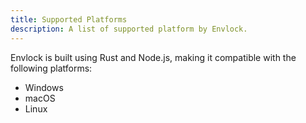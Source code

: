 ```yaml
---
title: Supported Platforms
description: A list of supported platform by Envlock.
---
```


Envlock is built using Rust and Node.js, making it compatible with the following platforms:

- Windows
- macOS
- Linux